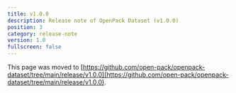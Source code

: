 ```yaml
---
title: v1.0.0
description: Release note of OpenPack Dataset (v1.0.0)
position: 3
category: release-note
version: 1.0
fullscreen: false
---
```


This page was moved to [https://github.com/open-pack/openpack-dataset/tree/main/release/v1.0.0](https://github.com/open-pack/openpack-dataset/tree/main/release/v1.0.0).

